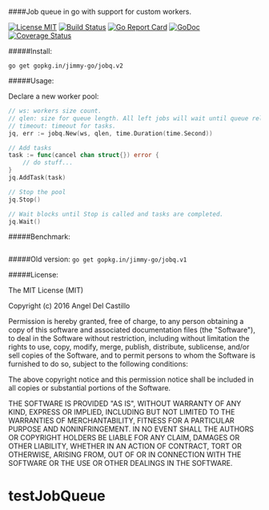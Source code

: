 ####Job queue in go with support for custom workers.

[![License MIT](https://img.shields.io/npm/l/express.svg)](http://opensource.org/licenses/MIT)
[![Build Status](https://travis-ci.org/jimmy-go/jobQ.svg?branch=master)](https://travis-ci.org/jimmy-go/jobQ)
[![Go Report Card](https://goreportcard.com/badge/github.com/jimmy-go/jobq?1)](https://goreportcard.com/report/github.com/jimmy-go/jobq)
[![GoDoc](http://godoc.org/github.com/jimmy-go/jobq?status.png)](http://godoc.org/github.com/jimmy-go/jobq)
[![Coverage Status](https://coveralls.io/repos/github/jimmy-go/jobQ/badge.svg?branch=master&1)](https://coveralls.io/github/jimmy-go/jobQ?branch=master)

#####Install:
```
go get gopkg.in/jimmy-go/jobq.v2
```

#####Usage:

Declare a new worker pool:

```go
// ws: workers size count.
// qlen: size for queue length. All left jobs will wait until queue release some slot.
// timeout: timeout for tasks.
jq, err := jobq.New(ws, qlen, time.Duration(time.Second))

// Add tasks
task := func(cancel chan struct{}) error {
    // do stuff...
}
jq.AddTask(task)

// Stop the pool
jq.Stop()

// Wait blocks until Stop is called and tasks are completed.
jq.Wait()
```

#####Benchmark:
```
```

#####Old version:
`go get gopkg.in/jimmy-go/jobq.v1`

#####License:

The MIT License (MIT)

Copyright (c) 2016 Angel Del Castillo

Permission is hereby granted, free of charge, to any person obtaining a copy
of this software and associated documentation files (the "Software"), to deal
in the Software without restriction, including without limitation the rights
to use, copy, modify, merge, publish, distribute, sublicense, and/or sell
copies of the Software, and to permit persons to whom the Software is
furnished to do so, subject to the following conditions:

The above copyright notice and this permission notice shall be included in all
copies or substantial portions of the Software.

THE SOFTWARE IS PROVIDED "AS IS", WITHOUT WARRANTY OF ANY KIND, EXPRESS OR
IMPLIED, INCLUDING BUT NOT LIMITED TO THE WARRANTIES OF MERCHANTABILITY,
FITNESS FOR A PARTICULAR PURPOSE AND NONINFRINGEMENT. IN NO EVENT SHALL THE
AUTHORS OR COPYRIGHT HOLDERS BE LIABLE FOR ANY CLAIM, DAMAGES OR OTHER
LIABILITY, WHETHER IN AN ACTION OF CONTRACT, TORT OR OTHERWISE, ARISING FROM,
OUT OF OR IN CONNECTION WITH THE SOFTWARE OR THE USE OR OTHER DEALINGS IN THE
SOFTWARE.
# testJobQueue
